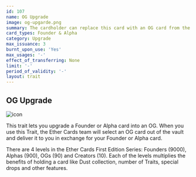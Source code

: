 ```yaml
---
id: 107
name: OG Upgrade
image: og-upgarde.png
summary: The cardholder can replace this card with an OG card from the Ether Cards vault, chosen by the Ether Cards team.
card_types: Founder & Alpha
category: Upgrade
max_issuance: 3
burnt_upon_use: 'Yes'
max_usages: '-'
effect_of_transferring: None
limit: '-'
period_of_validity: '-'
layout: trait
---
```


## OG Upgrade

![icon](/assets/images/trait-icons/{{page.image}})

This trait lets you upgrade a Founder or Alpha card into an OG. When you use this Trait, the Ether Cards team will select an OG card out of the vault and deliver it to you in exchange for your Founder or Alpha card.

There are 4 levels in the Ether Cards First Edition Series: Founders (9000), Alphas (900), OGs (90) and Creators (10). Each of the levels multiplies the benefits of holding a card like Dust collection, number of Traits, special drops and other features.
